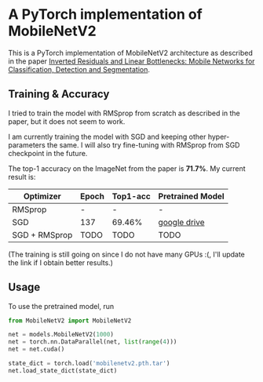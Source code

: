 # A PyTorch implementation of MobileNetV2

This is a PyTorch implementation of MobileNetV2 architecture as described in the paper [Inverted Residuals and Linear Bottlenecks: Mobile Networks for Classification, Detection and Segmentation](https://arxiv.org/pdf/1801.04381).


## Training & Accuracy
I tried to train the model with RMSprop from scratch as described in the paper, but it does not seem to work. 

I am currently training the model with SGD and keeping other hyper-parameters the same. I will also try fine-tuning with RMSprop from SGD checkpoint in the future.

The top-1 accuracy on the ImageNet from the paper is **71.7%**. My current result is:

| Optimizer     | Epoch | Top1-acc | Pretrained Model                         |
| ------------- | ----- | -------- | ---------------------------------------- |
| RMSprop       | -     | -        | -                                        |
| SGD           | 137   | 69.46%   | [google drive](https://drive.google.com/open?id=1uKknH1HVPuKA9bJ7_gRBWoinKED_hidO) |
| SGD + RMSprop | TODO  | TODO     | TODO                                     |

(The training is still going on since I do not have many GPUs :(, I'll update the link if I obtain better results.)

## Usage
To use the pretrained model, run

```python
from MobileNetV2 import MobileNetV2

net = models.MobileNetV2(1000)
net = torch.nn.DataParallel(net, list(range(4)))
net = net.cuda()

state_dict = torch.load('mobilenetv2.pth.tar')
net.load_state_dict(state_dict)
```

